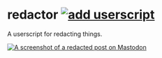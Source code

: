 # redactor [![add userscript](https://img.shields.io/badge/-add%20userscript-gray)](https://easrng.github.io/redactor/user.js)
A userscript for redacting things.

[![A screenshot of a redacted post on Mastodon](https://user-images.githubusercontent.com/23086727/170826278-a4ce1d07-cb27-4b00-834c-055f7d04cbfd.png)
](https://chaos.social/@maris/108379392423588799)
